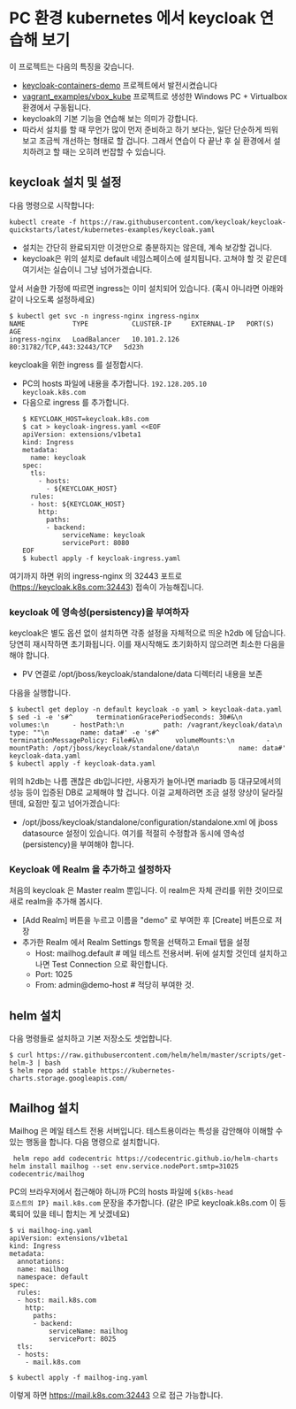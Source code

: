 # PC 환경 kubernetes 에서 keycloak 연습해 보기

이 프로젝트는 다음의 특징을 갖습니다.
- [keycloak-containers-demo](https://github.com/anabaral/vagrant_examples/tree/master/vbox_kube) 프로젝트에서 발전시켰습니다
- [vagrant_examples/vbox_kube](https://github.com/anabaral/keycloak-containers-demo) 프로젝트로 생성한 
  Windows PC + Virtualbox 환경에서 구동됩니다.
- keycloak의 기본 기능을 연습해 보는 의미가 강합니다.
- 따라서 설치를 할 때 무언가 많이 먼저 준비하고 하기 보다는, 일단 단순하게 띄워 보고 조금씩 개선하는 형태로 할 겁니다.
  그래서 연습이 다 끝난 후 실 환경에서 설치하려고 할 때는 오히려 번잡할 수 있습니다.

## keycloak 설치 및 설정

다음 명령으로 시작합니다:
<pre><code>kubectl create -f https://raw.githubusercontent.com/keycloak/keycloak-quickstarts/latest/kubernetes-examples/keycloak.yaml</code></pre>

- 설치는 간단히 완료되지만 이것만으로 충분하지는 않은데, 계속 보강할 겁니다.
- keycloak은 위의 설치로 default 네임스페이스에 설치됩니다. 고쳐야 할 것 같은데 여기서는 실습이니 그냥 넘어가겠습니다.

앞서 서술한 가정에 따르면 ingress는 이미 설치되어 있습니다. (혹시 아니라면 아래와 같이 나오도록 설정하세요)
<pre><code>$ kubectl get svc -n ingress-nginx ingress-nginx
NAME            TYPE           CLUSTER-IP     EXTERNAL-IP   PORT(S)                      AGE
ingress-nginx   LoadBalancer   10.101.2.126   <pending>     80:31782/TCP,443:32443/TCP   5d23h</code></pre>

keycloak을 위한 ingress 를 설정합시다.
- PC의 hosts 파일에 내용을 추가합니다.
  <code>192.128.205.10      keycloak.k8s.com </code>
- 다음으로 ingress 를 추가합니다.
  <pre><code>$ KEYCLOAK_HOST=keycloak.k8s.com
  $ cat &gt; keycloak-ingress.yaml &lt;&lt;EOF
  apiVersion: extensions/v1beta1
  kind: Ingress
  metadata:
    name: keycloak
  spec:
    tls:
      - hosts:
        - ${KEYCLOAK_HOST}
    rules:
    - host: ${KEYCLOAK_HOST}
      http:
        paths:
        - backend:
            serviceName: keycloak
            servicePort: 8080
  EOF
  $ kubectl apply -f keycloak-ingress.yaml
  </code></pre>
  
여기까지 하면 위의 ingress-nginx 의 32443 포트로 (https://keycloak.k8s.com:32443) 접속이 가능해집니다. 

### keycloak 에 영속성(persistency)을 부여하자

keycloak은 별도 옵션 없이 설치하면 각종 설정을 자체적으로 띄운 h2db 에 담습니다. 당연히 재시작하면 초기화됩니다.
이를 재시작해도 초기화하지 않으려면 최소한 다음을 해야 합니다.
- PV 연결로 /opt/jboss/keycloak/standalone/data 디렉터리 내용을 보존

다음을 실행합니다.
<pre><code>$ kubectl get deploy -n default keycloak -o yaml &gt; keycloak-data.yaml
$ sed -i -e 's#^      terminationGracePeriodSeconds: 30#&\n      volumes:\n      - hostPath:\n          path: /vagrant/keycloak/data\n          type: ""\n        name: data#' -e 's#^        terminationMessagePolicy: File#&\n        volumeMounts:\n        - mountPath: /opt/jboss/keycloak/standalone/data\n          name: data#' keycloak-data.yaml
$ kubectl apply -f keycloak-data.yaml
</code></pre>

위의 h2db는 나름 괜찮은 db입니다만, 사용자가 늘어나면 mariadb 등 대규모에서의 성능 등이 입증된 DB로 교체해야 할 겁니다.
이걸 교체하려면 조금 설정 양상이 달라질텐데, 요점만 짚고 넘어가겠습니다:
- /opt/jboss/keycloak/standalone/configuration/standalone.xml 에 jboss datasource 설정이 있습니다. 
  여기를 적절히 수정함과 동시에 영속성(persistency)을 부여해야 합니다.

### Keycloak 에 Realm 을 추가하고 설정하자

처음의 keycloak 은 Master realm 뿐입니다. 이 realm은 자체 관리를 위한 것이므로 새로 realm을 추가해 봅시다.
- [Add Realm] 버튼을 누르고 이름을 "demo" 로 부여한 후 [Create] 버튼으로 저장
- 추가한 Realm 에서 Realm Settings 항목을 선택하고 Email 탭을 설정
  - Host: mailhog.default    # 메일 테스트 전용서버. 뒤에 설치할 것인데 설치하고 나면 Test Connection 으로 확인합니다.
  - Port: 1025
  - From: admin@demo-host    # 적당히 부여한 것.

## helm 설치

다음 명령들로 설치하고 기본 저장소도 셋업합니다.
<pre><code>$ curl https://raw.githubusercontent.com/helm/helm/master/scripts/get-helm-3 | bash
$ helm repo add stable https://kubernetes-charts.storage.googleapis.com/ </code></pre>


## Mailhog 설치

Mailhog 은 메일 테스트 전용 서버입니다. 테스트용이라는 특성을 감안해야 이해할 수 있는 행동을 합니다.
다음 명령으로 설치합니다.
<pre><code> helm repo add codecentric https://codecentric.github.io/helm-charts 
helm install mailhog --set env.service.nodePort.smtp=31025 codecentric/mailhog  </code></pre>

PC의 브라우저에서 접근해야 하니까 PC의 hosts 파일에 <code>${k8s-head 호스트의 IP} mail.k8s.com</code> 문장을 추가합니다. 
(같은 IP로 keycloak.k8s.com 이 등록되어 있을 테니 합치는 게 낫겠네요)
<pre><code>$ vi mailhog-ing.yaml
apiVersion: extensions/v1beta1
kind: Ingress
metadata:
  annotations:
  name: mailhog
  namespace: default
spec:
  rules:
  - host: mail.k8s.com
    http:
      paths:
      - backend:
          serviceName: mailhog
          servicePort: 8025
  tls:
  - hosts:
    - mail.k8s.com

$ kubectl apply -f mailhog-ing.yaml
</code></pre>

이렇게 하면 https://mail.k8s.com:32443 으로 접근 가능합니다.




  
